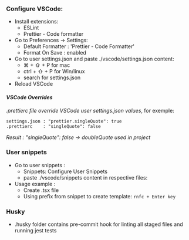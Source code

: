 ### Configure VSCode:

- Install extensions:
  - ESLint
  - Prettier - Code formatter
- Go to Preferences -> Settings:
  - Default Formatter : 'Prettier - Code Formatter'
  - Format On Save : enabled
- Go to user settings.json and paste ./vscode/settings.json content:
  - &#8984; + &#8679; + P for mac
  - ctrl + &#8679; + P for Win/linux
  - search for settings.json
- Reload VSCode

#### _VSCode Overrides_

_.prettierc file override VSCode user settings.json values_, for exemple:

```
settings.json : "prettier.singleQuote": true
.prettierc    : "singleQuote": false
```

_Result : "singleQuote": false -> doubleQuote used in project_

### User snippets

- Go to user snippets :
  - Snippets: Configure User Snippets
  - paste ./vscode/snippets content in respective files:
- Usage example :
  - Create .tsx file
  - Using prefix from snippet to create template: `rnfc + Enter key`

### Husky

- .husky folder contains pre-commit hook for linting all staged files and running jest tests
